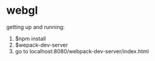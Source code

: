 # webgl
getting up and running:
 1. $npm install
 3. $wepack-dev-server
 4. go to localhost:8080/webpack-dev-server/index.html
